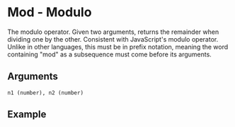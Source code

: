 # Mod - Modulo

The modulo operator. Given two arguments, returns the remainder when dividing one by the other. Consistent with JavaScript's modulo operator. Unlike in other languages, this must be in prefix notation, meaning the word containing "mod" as a subsequence must come before its arguments. 

## Arguments

```n1 (number), n2 (number)```

## Example
<editor :code='`
Modulo Example
by Milo Jacobs\n
was number 2.
whe par mod number 2. 0. pri number..
`' 
:code-wordier="`
Modulo Example
by Milo Jacobs\n
Was number 2?
When you compare modulo number and 2, do we get 0? If so, print number!
`"
output-method='console'></editor>